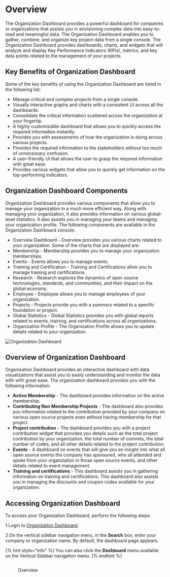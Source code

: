 # Overview

The Organization Dashboard provides a powerful dashboard for companies or organizations that assists you in envisioning complex data into easy-to-read and meaningful data. The Organization Dashboard enables you to gather, combine, and organize key project data from a single console. The Organization Dashboard provides dashboards, charts, and widgets that will analyze and display Key Performance Indicators (KPIs), metrics, and key data points related to the management of your projects.

## Key Benefits of Organization Dashboard <a href="#key-benefits-of-organization-dashboard" id="key-benefits-of-organization-dashboard"></a>

Some of the key benefits of using the Organization Dashboard are listed in the following list:

* Manage critical and complex projects from a single console.
* Visually interactive graphs and charts with a consistent UI across all the dashboards.
* Consolidate the critical information scattered across the organization at your fingertip.
* A highly customizable dashboard that allows you to quickly access the required information instantly.
* Provides you with assessments of how the organization is doing across various projects.
* Provides the required information to the stakeholders without too much of unnecessary confusion.
* A user-friendly UI that allows the user to grasp the required information with great ease.
* Provides various widgets that allow you to quickly get information on the top-performing indicators.

## Organization Dashboard Components <a href="#organization-dashboard-components" id="organization-dashboard-components"></a>

Organization Dashboard provides various components that allow you to manage your organization in a much more efficient way. Along with managing your organization, it also provides information on various global-level statistics. It also assists you in managing your teams and managing your organization profile. The following components are available in the Organization Dashboard console:

* Overview Dashboard - Overview  provides you various charts related to your organization.  Some of the charts that are displayed are:
* Membership - Membership provides you to manage your organization memberships.
* Events - Events allows you to manage events.&#x20;
* Training and Certification - Training and Certifications allow you to manage training and certifications.
* Research -  Research explores the dynamics of open source technologies, standards, and communities, and their impact on the global economy.
* Employee - Employee allows you to manage employees of your organization.&#x20;
* Projects - Projects provide you with a summary related to a specific foundation or project.
* Global Statistics - Global Statistics provides you with global reports related to events, training, and certifications across all organizations.
* Organization Profile - The Organization Profile allows you to update details related to your organization.

![Organization Dashboard](https://files.gitbook.com/v0/b/gitbook-28427.appspot.com/o/assets%2F-MgAESFs0H7zYsmTgcOZ%2F-MjTwVdRwM6U0oG\_J\_0k%2F-MjTyEvF9RUb3qLoN3xL%2FOrganization%20Dashboard.png?alt=media\&token=bfedfcec-783b-43ce-8d4e-2794f7226e19)

## Overview of Organization Dashboard

Organization Dashboard provides an interactive dashboard with data visualizations that assist you to easily understanding and monitor the data with with great ease. The organization dashboard provides you with the following information:

* **Active Membership** - The dashboard provides information on the active membership.
* **Contributing Non Membership Projects** - The dashboard also provides you information related to the contribution provided by your company on various open source projects even without having membership for that project.
* **Project contribution** - The dashboard provides you with a project contribution widget that provides you details such as the total project contribution by your organization, the total number of commits, the total number of codes, and all other details related to the project contribution.
* **Events** - A dashboard on events that will give you an insight into what all open source events the company has sponsored, who all attended and spoke from your organization in those open source events, and other details related to event management.
* **Training and certifications** - This dashboard assists you in gathering information on training and certifications. This dashboard also assists you in managing the discounts and coupon codes available for your organization.

## Accessing Organization Dashboard

To access your Organization Dashboard, perform the following steps:

1.Login to [Organization Dashboard](https://myorg.lfx.dev).

2.On the vertical sidebar navigation menu, in the **Search** box; enter your company or organization name. By default, the dashboard page appears.

{% hint style="info" %}
You can also click the **Dashboard** menu available on the Vertical Sidebar navigation menu.
{% endhint %}

<figure><img src="../../.gitbook/assets/Over.png" alt=""><figcaption><p>Overview</p></figcaption></figure>
